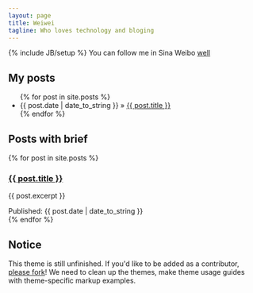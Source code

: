 ```yaml
---
layout: page
title: Weiwei
tagline: Who loves technology and bloging
---
```

{% include JB/setup %}
You can follow me in Sina Weibo [well](http://weibo.com/swwol/home)
    
## My posts

<ul class="posts">
  {% for post in site.posts %}
    <li><span>{{ post.date | date_to_string }}</span> &raquo; <a href="{{ BASE_PATH }}{{ post.url }}">{{ post.title }}</a></li>
  {% endfor %}
</ul>

## Posts with brief

{% for post in site.posts %}
<div class="article">
    <h3 class="title"><a href="{{ site.url }}{{ post.url }}" title="{{ post.title }}">{{ post.title }}</a></h3>
    <article class="rexp">
    <p>{{ post.excerpt }}</p>
    </article>
    <a href="{{ site.url }}{{ post.url }}" class="more"><i class="icon-link"></i></a>
    <div class="info">
        <span class="info-title"><i class="icon-calendar"></i> Published: </span>
        <span class="info-date">{{ post.date | date_to_string }}</span>
    </div>
</div>
{% endfor %}


## Notice

This theme is still unfinished. If you'd like to be added as a contributor, [please fork](http://github.com/plusjade/jekyll-bootstrap)!
We need to clean up the themes, make theme usage guides with theme-specific markup examples.


